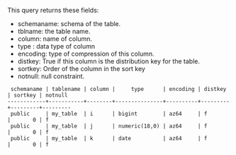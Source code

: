
This query returns these fields:



* schemaname: schema of the table.
* tblname: the table name.
* column: name of column.
* type : data type of column
* encoding: type of compression of this column.
* distkey: True if this column is the distribution key for the table.
* sortkey: Order of the column in the sort key
* notnull: null constraint.




```
 schemaname | tablename | column |     type      | encoding | distkey | sortkey | notnull 
------------+-----------+--------+---------------+----------+---------+---------+---------
 public     | my_table  | i      | bigint        | az64     | f       |       0 | f
 public     | my_table  | j      | numeric(18,0) | az64     | f       |       0 | f
 public     | my_table  | k      | date          | az64     | f       |       0 | f

```

